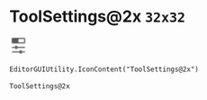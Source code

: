 # ToolSettings@2x `32x32`
<img src="/img/ToolSettings.png" width=32 height=32>

``` CSharp
EditorGUIUtility.IconContent("ToolSettings@2x")
```
```
ToolSettings@2x
```
